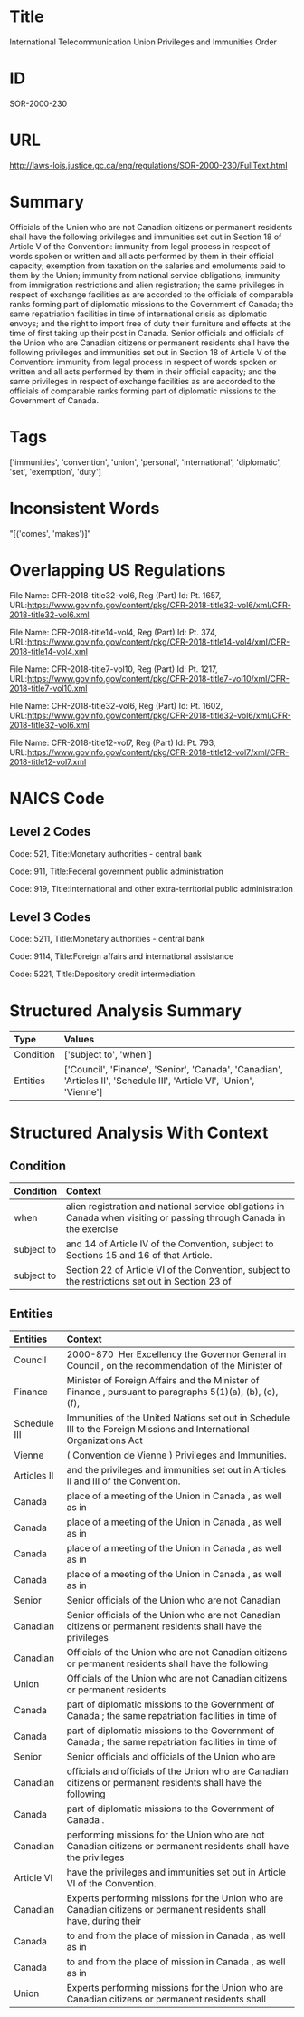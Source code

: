 # Title
International Telecommunication Union Privileges and Immunities Order


# ID
SOR-2000-230

# URL
http://laws-lois.justice.gc.ca/eng/regulations/SOR-2000-230/FullText.html


# Summary
Officials of the Union who are not Canadian citizens or permanent residents shall have the following privileges and immunities set out in Section 18 of Article V of the Convention: immunity from legal process in respect of words spoken or written and all acts performed by them in their official capacity; exemption from taxation on the salaries and emoluments paid to them by the Union; immunity from national service obligations; immunity from immigration restrictions and alien registration; the same privileges in respect of exchange facilities as are accorded to the officials of comparable ranks forming part of diplomatic missions to the Government of Canada; the same repatriation facilities in time of international crisis as diplomatic envoys; and the right to import free of duty their furniture and effects at the time of first taking up their post in Canada.
Senior officials and officials of the Union who are Canadian citizens or permanent residents shall have the following privileges and immunities set out in Section 18 of Article V of the Convention: immunity from legal process in respect of words spoken or written and all acts performed by them in their official capacity; and the same privileges in respect of exchange facilities as are accorded to the officials of comparable ranks forming part of diplomatic missions to the Government of Canada.


# Tags
['immunities', 'convention', 'union', 'personal', 'international', 'diplomatic', 'set', 'exemption', 'duty']


# Inconsistent Words
"[('comes', 'makes')]"


# Overlapping US Regulations
File Name: CFR-2018-title32-vol6, Reg (Part) Id: Pt. 1657, URL:https://www.govinfo.gov/content/pkg/CFR-2018-title32-vol6/xml/CFR-2018-title32-vol6.xml

File Name: CFR-2018-title14-vol4, Reg (Part) Id: Pt. 374, URL:https://www.govinfo.gov/content/pkg/CFR-2018-title14-vol4/xml/CFR-2018-title14-vol4.xml

File Name: CFR-2018-title7-vol10, Reg (Part) Id: Pt. 1217, URL:https://www.govinfo.gov/content/pkg/CFR-2018-title7-vol10/xml/CFR-2018-title7-vol10.xml

File Name: CFR-2018-title32-vol6, Reg (Part) Id: Pt. 1602, URL:https://www.govinfo.gov/content/pkg/CFR-2018-title32-vol6/xml/CFR-2018-title32-vol6.xml

File Name: CFR-2018-title12-vol7, Reg (Part) Id: Pt. 793, URL:https://www.govinfo.gov/content/pkg/CFR-2018-title12-vol7/xml/CFR-2018-title12-vol7.xml




# NAICS Code
## Level 2 Codes
Code: 521, Title:Monetary authorities - central bank

Code: 911, Title:Federal government public administration

Code: 919, Title:International and other extra-territorial public administration




## Level 3 Codes
Code: 5211, Title:Monetary authorities - central bank

Code: 9114, Title:Foreign affairs and international assistance

Code: 5221, Title:Depository credit intermediation







# Structured Analysis Summary
| Type      | Values                                                                                                                 |
|:----------|:-----------------------------------------------------------------------------------------------------------------------|
| Condition | ['subject to', 'when']                                                                                                 |
| Entities  | ['Council', 'Finance', 'Senior', 'Canada', 'Canadian', 'Articles II', 'Schedule III', 'Article VI', 'Union', 'Vienne'] |


# Structured Analysis With Context
 


## Condition
| Condition   | Context                                                                                                               |
|:------------|:----------------------------------------------------------------------------------------------------------------------|
| when        | alien registration and national service obligations in Canada when visiting or passing through Canada in the exercise |
| subject to  | and 14 of Article IV of the Convention, subject to  Sections 15 and 16 of that Article.                               |
| subject to  | Section 22 of Article VI of the Convention, subject to the restrictions set out in Section 23 of                      |


## Entities
| Entities     | Context                                                                                                              |
|:-------------|:---------------------------------------------------------------------------------------------------------------------|
| Council      | 2000-870  Her Excellency the Governor General in  Council , on the recommendation of the Minister of                 |
| Finance      | Minister of Foreign Affairs and the Minister of Finance , pursuant to paragraphs 5(1)(a), (b), (c), (f),             |
| Schedule III | Immunities of the United Nations set out in Schedule III to the Foreign Missions and International Organizations Act |
| Vienne       | ( Convention de  Vienne  ) Privileges and Immunities.                                                                |
| Articles II  | and the privileges and immunities set out in Articles II  and III of the Convention.                                 |
| Canada       | place of a meeting of the Union in Canada , as well as in                                                            |
| Canada       | place of a meeting of the Union in Canada , as well as in                                                            |
| Canada       | place of a meeting of the Union in Canada , as well as in                                                            |
| Canada       | place of a meeting of the Union in Canada , as well as in                                                            |
| Senior       | Senior officials of the Union who are not Canadian                                                                   |
| Canadian     | Senior officials of the Union who are not  Canadian citizens or permanent residents shall have the privileges        |
| Canadian     | Officials of the Union who are not  Canadian citizens or permanent residents shall have the following                |
| Union        | Officials of the  Union who are not Canadian citizens or permanent residents                                         |
| Canada       | part of diplomatic missions to the Government of Canada ; the same repatriation facilities in time of                |
| Canada       | part of diplomatic missions to the Government of Canada ; the same repatriation facilities in time of                |
| Senior       | Senior officials and officials of the Union who are                                                                  |
| Canadian     | officials and officials of the Union who are Canadian citizens or permanent residents shall have the following       |
| Canada       | part of diplomatic missions to the Government of Canada .                                                            |
| Canadian     | performing missions for the Union who are not Canadian citizens or permanent residents shall have the privileges     |
| Article VI   | have the privileges and immunities set out in Article VI  of the Convention.                                         |
| Canadian     | Experts performing missions for the Union who are  Canadian citizens or permanent residents shall have, during their |
| Canada       | to and from the place of mission in Canada , as well as in                                                           |
| Canada       | to and from the place of mission in Canada , as well as in                                                           |
| Union        | Experts performing missions for the  Union who are Canadian citizens or permanent residents shall                    |


